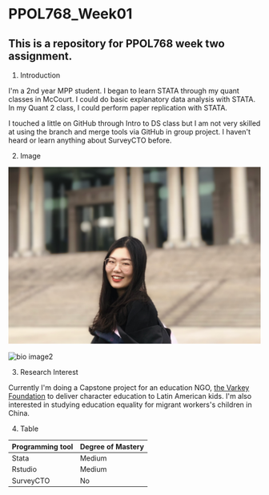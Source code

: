 
PPOL768_Week01
===============

This is a repository for PPOL768 week two assignment.  
--------------------

1. Introduction

I'm a 2nd year MPP student. I began to learn STATA through my quant classes in McCourt. I could do basic explanatory data analysis with STATA.  In my Quant 2 class, I could perform paper replication with STATA. 

I touched a little on GitHub through Intro to DS class but I am not very skilled at using the branch and merge tools via GitHub in group project. I haven't heard or learn anything about SurveyCTO before.  

2. Image

![bio image](img/bio.png)

![bio image2](img/Wuhan.png)

3. Research Interest

Currently I'm doing a Capstone project for an education NGO, [the Varkey Foundation](https://www.varkeyfoundation.org/ "the Varkey Foundation") to deliver character education to Latin American kids. I'm also interested in studying education equality for migrant workers's children in China.

4. Table

| Programming tool | Degree of Mastery |
|------------------|-------------------|
| Stata            | Medium            |
| Rstudio          | Medium            |
| SurveyCTO        | No                |


